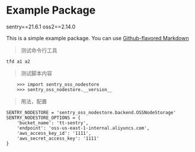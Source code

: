 # Example Package

sentry==21.6.1
oss2==2.14.0

This is a simple example package. You can use
[Github-flavored Markdown](https://guides.github.com/features/mastering-markdown/)
> 测试命令行工具
```
tfd a1 a2
```

> 测试脚本内容
```
    >>> import sentry_oss_nodestore
    >>> sentry_oss_nodestore.__version__
```

> 用法，配置
```
SENTRY_NODESTORE = 'sentry_oss_nodestore.backend.OSSNodeStorage'
SENTRY_NODESTORE_OPTIONS = {
    'bucket_name': 'tt-sentry',
    'endpoint': 'oss-us-east-1-internal.aliyuncs.com',
    'aws_access_key_id': '1111',
    'aws_secret_access_key': '1111'
}
    
```